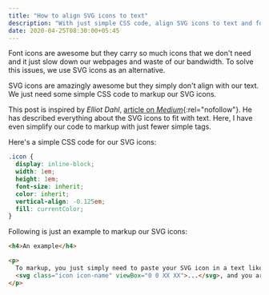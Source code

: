 ```yaml
---
title: "How to align SVG icons to text"
description: "With just simple CSS code, align SVG icons to text and forget the font icons."
date: 2020-04-25T08:30:00+05:45
---
```


Font icons are awesome but they carry so much icons that we don't need and it just slow down our webpages and waste of our bandwidth. To solve this issues, we use SVG icons as an alternative.

SVG icons are amazingly awesome but they simply don't align with our text. We just need some simple CSS code to markup our SVG icons.

This post is inspired by _Elliot Dahl_, [article on _Medium_](https://medium.com/p/d44b3d7b26b4){:rel="nofollow"}. He has described everything about the SVG icons to fit with text. Here, I have even simplify our code to markup with just fewer simple tags.

Here's a simple CSS code for our SVG icons:

```css
.icon {
  display: inline-block;
  width: 1em;
  height: 1em;
  font-size: inherit;
  color: inherit;
  vertical-align: -0.125em;
  fill: currentColor;
}
```

Following is just an example to markup our SVG icons:

```html
<h4>An example</h4>

<p>
  To markup, you just simply need to paste your SVG icon in a text like
  <svg class="icon icon-name" viewBox="0 0 XX XX">...</svg>, and you are done!
</p>
```
